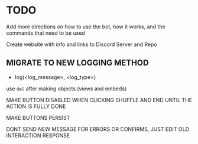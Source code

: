 # TODO

Add more directions on how to use the bot, how it works, and the commands that need to be used

Create website with info and links to Discord Server and Repo

## MIGRATE TO NEW LOGGING METHOD

- log(<log_message>, <log_type>)

use `del` after making objects (views and embeds)

MAKE BUTTON DISABLED WHEN CLICKING SHUFFLE AND END UNTIL THE ACTION IS FULLY DONE

MAKE BUTTONS PERSIST

DONT SEND NEW MESSAGE FOR ERRORS OR CONFIRMS, JUST EDIT OLD INTERACTION RESPONSE

